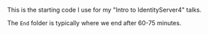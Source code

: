 This is the starting code I use for my "Intro to IdentityServer4" talks.

The `End` folder is typically where we end after 60-75 minutes.
